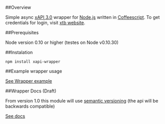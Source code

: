 ##Overview

Simple async [xAPI 3.0](http://developers.xstore.pro/) wrapper for [Node.js](http://nodejs.org/) written in [Coffeescript](http://coffeescript.org/).
To get credentials for login, visit [xtb website](http://xtb.co.uk/).

##Prerequisites

Node version 0.10 or higher (testes on Node v0.10.30)

##Instalation

`npm install xapi-wrapper`

##Example wrapper usage

[See Wrapper example](src/wrapper-example.litcoffee)

##Wrapper Docs (Draft)

From version 1.0 this module will use [semantic versioning](http://semver.org/) (the api will be backwards compatible)

[See docs](docs/docs.md)

